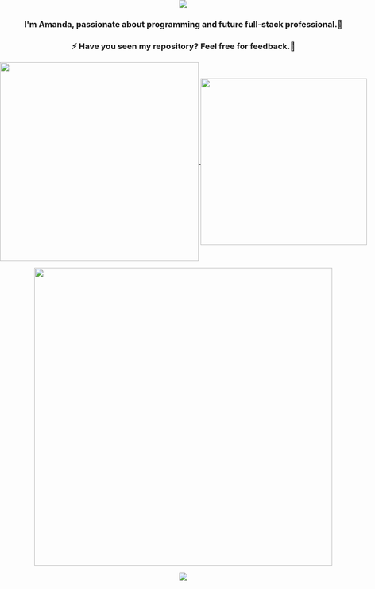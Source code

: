 <!DOCTYPE html>
<html>
<body>

<div align="center" style="position: absolute; left: 0; top: 0; ">
<a>
  <img align="center"src="https://readme-typing-svg.herokuapp.com?color=%23F2F707&size=40&center=true&width=600&height=200&lines=%3CHello+World!+%2F%3E+%F0%9F%A5%B0;%3CWelcome+to+my+profile+%2F%3E" />
</a>
   
<div align="center"><h3>I'm Amanda, passionate about programming and future full-stack professional.🥰</h3></div>
   
<div align="center"><h3>⚡ Have you seen my repository? Feel free for feedback.💬</h3></div>

<div align="center">
<a href="https://github.com/AmandaOliveira0212/github-readme-stats">
  <img align="center" width="400"  src="https://github-readme-stats.vercel.app/api?username=AmandaOliveira0212&theme=radical&show_icons=true&card_width=" />
</a>
<a href="https://github.com/AmandaOliveira0212/convoychat">
  <img align="center" width="335"  src="https://github-readme-stats.vercel.app/api/top-langs/?username=AmandaOliveira0212&layout=compact&theme=radical" />
</a>
 <p></p>
</div>

<div align="center">
<a href="https://github.com/AmandaOliveira0212/streak-stats">
  <img align="center" style="width:600px;" src="http://github-readme-streak-stats.herokuapp.com?user=AmandaOliveira0212&theme=great-gatsby&hide_border=true&date_format=M%20j%5B%2C%20Y%5D&background=920632" />
</a>
<P></P>
</div>

<div align="center">
<img src="https://komarev.com/ghpvc/?username=AmandaOliveira0212&&style=flat-square" align="center" />
<P></P>
</div>
